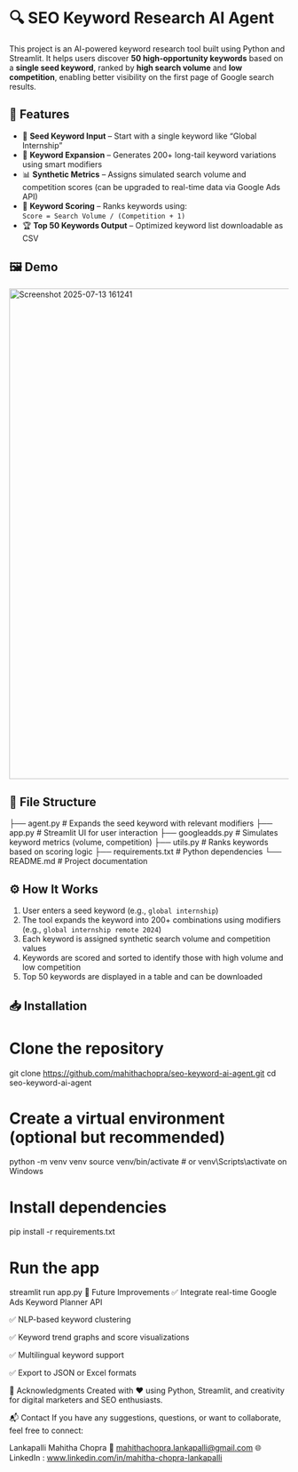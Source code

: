 # 🔍 SEO Keyword Research AI Agent

This project is an AI-powered keyword research tool built using Python and Streamlit. It helps users discover **50 high-opportunity keywords** based on a **single seed keyword**, ranked by **high search volume** and **low competition**, enabling better visibility on the first page of Google search results.


## 🚀 Features

- 🔡 **Seed Keyword Input** – Start with a single keyword like “Global Internship”
- 🔁 **Keyword Expansion** – Generates 200+ long-tail keyword variations using smart modifiers
- 📊 **Synthetic Metrics** – Assigns simulated search volume and competition scores (can be upgraded to real-time data via Google Ads API)
- 🧠 **Keyword Scoring** – Ranks keywords using:  
  `Score = Search Volume / (Competition + 1)`
- 🏆 **Top 50 Keywords Output** – Optimized keyword list downloadable as CSV



## 🖼️ Demo

<img width="1732" height="883" alt="Screenshot 2025-07-13 161241" src="https://github.com/user-attachments/assets/4818a33c-5deb-4690-aeee-b32fbc05354c" />



## 📂 File Structure

├── agent.py # Expands the seed keyword with relevant modifiers
├── app.py # Streamlit UI for user interaction
├── googleadds.py # Simulates keyword metrics (volume, competition)
├── utils.py # Ranks keywords based on scoring logic
├── requirements.txt # Python dependencies
└── README.md # Project documentation



## ⚙️ How It Works

1. User enters a seed keyword (e.g., `global internship`)
2. The tool expands the keyword into 200+ combinations using modifiers (e.g., `global internship remote 2024`)
3. Each keyword is assigned synthetic search volume and competition values
4. Keywords are scored and sorted to identify those with high volume and low competition
5. Top 50 keywords are displayed in a table and can be downloaded


## 📥 Installation

# Clone the repository
git clone https://github.com/mahithachopra/seo-keyword-ai-agent.git
cd seo-keyword-ai-agent

# Create a virtual environment (optional but recommended)
python -m venv venv
source venv/bin/activate  # or venv\Scripts\activate on Windows

# Install dependencies
pip install -r requirements.txt

# Run the app
streamlit run app.py
🔮 Future Improvements
✅ Integrate real-time Google Ads Keyword Planner API

✅ NLP-based keyword clustering

✅ Keyword trend graphs and score visualizations

✅ Multilingual keyword support

✅ Export to JSON or Excel formats



🙌 Acknowledgments
Created with ❤️ using Python, Streamlit, and creativity for digital marketers and SEO enthusiasts.

📬 Contact
If you have any suggestions, questions, or want to collaborate, feel free to connect:

Lankapalli Mahitha Chopra
📧 mahithachopra.lankapalli@gmail.com
🌐 LinkedIn : www.linkedin.com/in/mahitha-chopra-lankapalli



